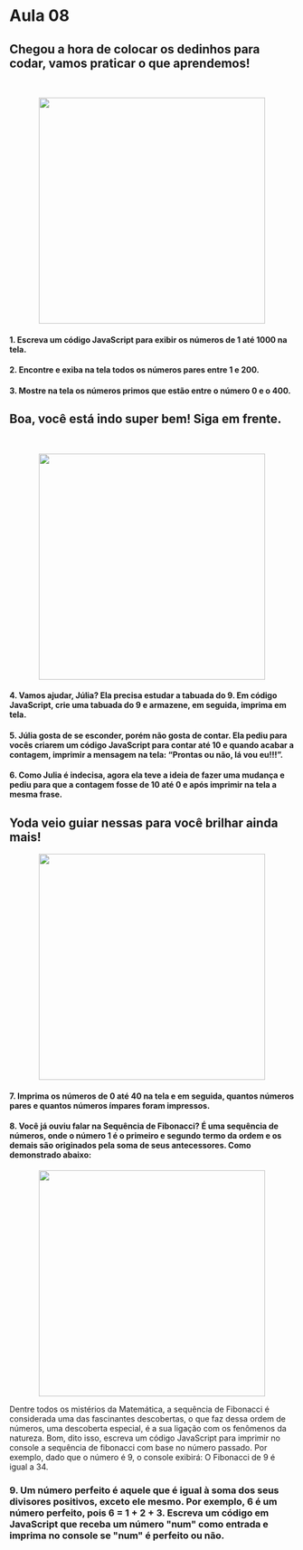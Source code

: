 # Aula 08

 
## Chegou a hora de colocar os dedinhos para codar, vamos praticar o que aprendemos!<br>
 <br>
 <p align="center">
  <img src="https://media.tenor.com/41I-iMyClCgAAAAd/programmer-programming.gif" width=400
</p>
<br>


 #### 1. Escreva um código JavaScript para exibir os números de 1 até 1000 na tela.
 #### 2. Encontre e exiba na tela todos os números pares entre 1 e 200.
 #### 3. Mostre na tela os números primos que estão entre o número 0 e o 400.
 
## Boa, você está indo super bem! Siga em frente.
   <br>
  <p align="center">
  <img src="https://media.tenor.com/QmaJC-c-xtMAAAAC/toy-story.gif" width=400
</p>
<br>
 
 #### 4. Vamos ajudar, Júlia? Ela precisa estudar a tabuada do 9. Em código JavaScript, crie uma tabuada do 9 e armazene, em seguida, imprima em tela.
 #### 5. Júlia gosta de se esconder, porém não gosta de contar. Ela pediu para vocês criarem um código JavaScript para contar até 10 e quando acabar a contagem, imprimir a mensagem na tela: “Prontas ou não, lá vou eu!!!”.
 #### 6. Como Julia é indecisa, agora ela teve a ideia de fazer uma mudança e pediu para que a contagem fosse de 10 até 0 e após imprimir na tela a mesma frase.
 
## Yoda veio guiar nessas para você brilhar ainda mais!
   
<p align="center">
  <img src="https://media.tenor.com/ANQ5MHKx7EYAAAAC/star-wars-dark-side.gif" width=400
</p>
<br>
 
#### 7. Imprima os números de  0 até 40 na tela e em seguida, quantos números pares e quantos números ímpares foram impressos.
 
 #### 8. Você já ouviu falar na Sequência de Fibonacci? É uma sequência de números, onde o número 1 é o primeiro e segundo termo da ordem e os demais são originados pela soma de seus antecessores. Como demonstrado abaixo: 

<p align="center">
  <img src="https://mystudybay.com.br/storage/upload/mystudybay_foto_sequencia_de_fibonacci_07.jpg" width=400
</p>
<br>
  
Dentre todos os mistérios da Matemática, a sequência de Fibonacci é considerada uma das fascinantes descobertas, o que faz dessa ordem de números, uma descoberta especial, é a sua ligação com os fenômenos da natureza. 
Bom, dito isso, escreva um código JavaScript para imprimir no console a sequência de fibonacci com base no número passado. Por exemplo, dado que o número é 9, o console exibirá: O Fibonacci de 9 é igual a 34.

### 9. Um número perfeito é aquele que é igual à soma dos seus divisores positivos, exceto ele mesmo. Por exemplo, 6 é um número perfeito, pois 6 = 1 + 2 + 3. Escreva um código em JavaScript que receba um número "num" como entrada e imprima no console se "num" é perfeito ou não.


